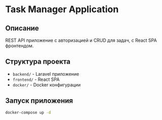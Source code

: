 # Task Manager Application

## Описание

REST API приложение с авторизацией и CRUD для задач, с React SPA фронтендом.

## Структура проекта

- `backend/` - Laravel приложение
- `frontend/` - React SPA
- `docker/` - Docker конфигурации

## Запуск приложения

```bash
docker-compose up -d
```
